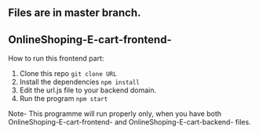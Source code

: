 ## Files are in master branch.

## OnlineShoping-E-cart-frontend-
How to run this frontend part:

1) Clone this repo
  `git clone URL`
2) Install the dependencies
   `npm install`
3) Edit the url.js file to your backend domain.
4) Run the program
    `npm start`

Note- This programme will run properly only, when you have both OnlineShoping-E-cart-frontend- and OnlineShoping-E-cart-backend- files.
